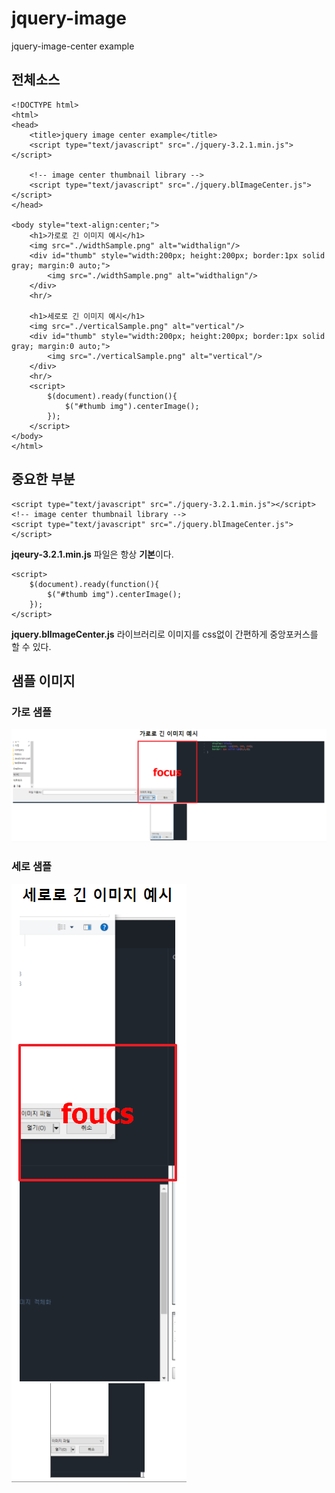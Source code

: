 # jquery-image
jquery-image-center example

## 전체소스
```
<!DOCTYPE html>
<html>
<head>
	<title>jquery image center example</title>
	<script type="text/javascript" src="./jquery-3.2.1.min.js"></script>

	<!-- image center thumbnail library -->
	<script type="text/javascript" src="./jquery.blImageCenter.js"></script>
</head>

<body style="text-align:center;">
	<h1>가로로 긴 이미지 예시</h1>
	<img src="./widthSample.png" alt="widthalign"/>
	<div id="thumb" style="width:200px; height:200px; border:1px solid gray; margin:0 auto;">
		<img src="./widthSample.png" alt="widthalign"/>
	</div>
	<hr/>

	<h1>세로로 긴 이미지 예시</h1>
	<img src="./verticalSample.png" alt="vertical"/>
	<div id="thumb" style="width:200px; height:200px; border:1px solid gray; margin:0 auto;">
		<img src="./verticalSample.png" alt="vertical"/>
	</div>
	<hr/>	
	<script>
		$(document).ready(function(){
			$("#thumb img").centerImage();
		});
	</script>
</body>
</html>
```
## 중요한 부분
```
<script type="text/javascript" src="./jquery-3.2.1.min.js"></script>
<!-- image center thumbnail library -->
<script type="text/javascript" src="./jquery.blImageCenter.js"></script>
```
**jqeury-3.2.1.min.js** 파일은 항상 **기본**이다.
```
<script>
	$(document).ready(function(){
		$("#thumb img").centerImage();
	});
</script>
```
**jquery.blImageCenter.js** 라이브러리로 이미지를 css없이 간편하게 중앙포커스를 할 수 있다.
## 샘플 이미지
### 가로 샘플
[![width_image](./widthSample.png)]("width_image")
### 세로 샘플
[![vertical_image](./verticalSample.png)]("vertical_image")
